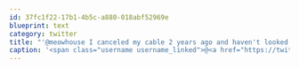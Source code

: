 ```yaml
---
id: 37fc1f22-17b1-4b5c-a880-018abf52969e
blueprint: text
category: twitter
title: "'@meowhouse I canceled my cable 2 years ago and haven't looked back.I don't miss the constant barrage of crap (commercials AND shows)"
caption: '<span class="username username_linked">@<a href="https://twitter.com/meowhouse" title="meowhouse">meowhouse</a></span> I canceled my cable 2 years ago and haven''t looked back.I don''t miss the constant barrage of crap (commercials AND shows)'
---
```

